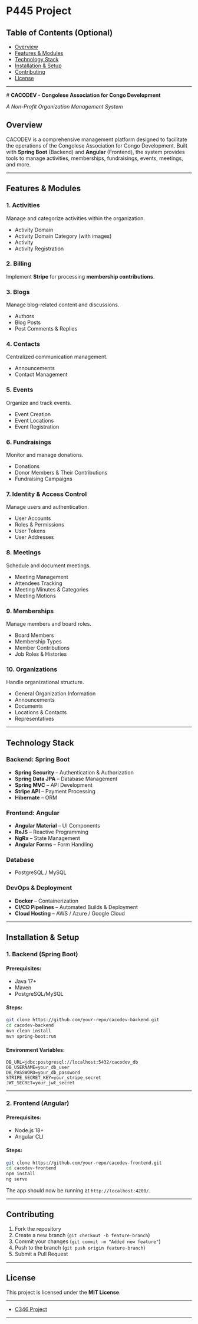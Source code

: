 # P445 Project

## Table of Contents (Optional)

- [Overview](#Overview)
- [Features & Modules](#Features-&-Modules)
- [Technology Stack](#Technology-Stack)
- [Installation & Setup](#Installation-&-Setup)
- [Contributing](#Contributing)
- [License](#License)

---

﻿# **CACODEV - Congolese Association for Congo Development**

*A Non-Profit Organization Management System*

## **Overview**
CACODEV is a comprehensive management platform designed to facilitate the operations of the Congolese Association for Congo Development. Built with **Spring Boot** (Backend) and **Angular** (Frontend), the system provides tools to manage activities, memberships, fundraisings, events, meetings, and more.

---

## **Features & Modules**

### **1. Activities**
Manage and categorize activities within the organization.
- Activity Domain
- Activity Domain Category (with images)
- Activity
- Activity Registration

### **2. Billing**
Implement **Stripe** for processing **membership contributions**.

### **3. Blogs**
Manage blog-related content and discussions.
- Authors
- Blog Posts
- Post Comments & Replies

### **4. Contacts**
Centralized communication management.
- Announcements
- Contact Management

### **5. Events**
Organize and track events.
- Event Creation
- Event Locations
- Event Registration

### **6. Fundraisings**
Monitor and manage donations.
- Donations
- Donor Members & Their Contributions
- Fundraising Campaigns

### **7. Identity & Access Control**
Manage users and authentication.
- User Accounts
- Roles & Permissions
- User Tokens
- User Addresses

### **8. Meetings**
Schedule and document meetings.
- Meeting Management
- Attendees Tracking
- Meeting Minutes & Categories
- Meeting Motions

### **9. Memberships**
Manage members and board roles.
- Board Members
- Membership Types
- Member Contributions
- Job Roles & Histories

### **10. Organizations**
Handle organizational structure.
- General Organization Information
- Announcements
- Documents
- Locations & Contacts
- Representatives

---

## **Technology Stack**

### **Backend**: Spring Boot
- **Spring Security** – Authentication & Authorization
- **Spring Data JPA** – Database Management
- **Spring MVC** – API Development
- **Stripe API** – Payment Processing
- **Hibernate** – ORM

### **Frontend**: Angular
- **Angular Material** – UI Components
- **RxJS** – Reactive Programming
- **NgRx** – State Management
- **Angular Forms** – Form Handling

### **Database**
- PostgreSQL / MySQL

### **DevOps & Deployment**
- **Docker** – Containerization
- **CI/CD Pipelines** – Automated Builds & Deployment
- **Cloud Hosting** – AWS / Azure / Google Cloud

---

## **Installation & Setup**

### **1. Backend (Spring Boot)**
#### Prerequisites:
- Java 17+
- Maven
- PostgreSQL/MySQL

#### Steps:
```bash
git clone https://github.com/your-repo/cacodev-backend.git
cd cacodev-backend
mvn clean install
mvn spring-boot:run
```
#### Environment Variables:
```env
DB_URL=jdbc:postgresql://localhost:5432/cacodev_db
DB_USERNAME=your_db_user
DB_PASSWORD=your_db_password
STRIPE_SECRET_KEY=your_stripe_secret
JWT_SECRET=your_jwt_secret
```

---

### **2. Frontend (Angular)**
#### Prerequisites:
- Node.js 18+
- Angular CLI

#### Steps:
```bash
git clone https://github.com/your-repo/cacodev-frontend.git
cd cacodev-frontend
npm install
ng serve
```
The app should now be running at `http://localhost:4200/`.

---

## **Contributing**
1. Fork the repository
2. Create a new branch (`git checkout -b feature-branch`)
3. Commit your changes (`git commit -m "Added new feature"`)
4. Push to the branch (`git push origin feature-branch`)
5. Submit a Pull Request

---

## **License**
This project is licensed under the **MIT License**.

---
- [C346 Project](#C346-Project)
 ---
